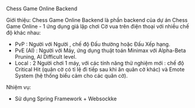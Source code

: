 Chess Game Online Backend

Giới thiệu: Chess Game Online Backend là phần backend của dự án Chess Game Online - 1 ứng dụng giả lập chơi Cờ vua trên điện thoại với nhiều chế độ khác nhau: 
- PvP : Người với Người , chế độ Đấu thường hoặc Đấu Xếp hạng.
- PvE (AI) : Người với Máy, ứng dụng thuật toán Minimax với Alpha-Beta Pruning, AI Difficult level.
- Local : 2 Người chơi 1 máy, với các tính năng thử nghiệm mới : chế độ Critical Hit (quân cờ có tỉ lệ đi tiếp sau khi ăn quân cờ khác) và Emote System (hệ thống biểu cảm cho các quân cờ).

Nhiệm vụ:
- Sử dụng Spring Framework + Websockke
